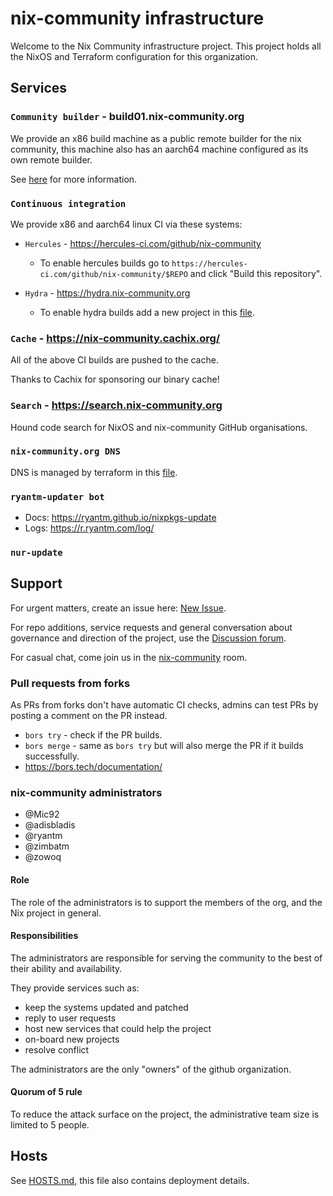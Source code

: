 # nix-community infrastructure

Welcome to the Nix Community infrastructure project. This project holds all the NixOS and Terraform configuration for this organization.

## Services

### `Community builder` - build01.nix-community.org

We provide an x86 build machine as a public remote builder for the nix community, this machine also has an aarch64 machine configured as its own remote builder.

See [here](roles/builder/README.md) for more information.

### `Continuous integration`

We provide x86 and aarch64 linux CI via these systems:

- `Hercules` - https://hercules-ci.com/github/nix-community
  - To enable hercules builds go to `https://hercules-ci.com/github/nix-community/$REPO` and click "Build this repository".

- `Hydra` - https://hydra.nix-community.org
  - To enable hydra builds add a new project in this [file](terraform/hydra-projects.tf).

### `Cache` - https://nix-community.cachix.org/

All of the above CI builds are pushed to the cache.

Thanks to Cachix for sponsoring our binary cache!

### `Search` - https://search.nix-community.org

Hound code search for NixOS and nix-community GitHub organisations.

### `nix-community.org DNS`

DNS is managed by terraform in this [file](terraform/cloudflare_nix-community_org.tf).

### `ryantm-updater bot`

* Docs: https://ryantm.github.io/nixpkgs-update
* Logs: https://r.ryantm.com/log/

### `nur-update`

## Support

For urgent matters, create an issue here: [New Issue](https://github.com/nix-community/infra/issues/new).

For repo additions, service requests and general conversation about governance and direction of the project, use the [Discussion forum](https://github.com/orgs/nix-community/discussions).

For casual chat, come join us in the [nix-community](https://matrix.to/#/#nix-community:nixos.org) room.

### Pull requests from forks
As PRs from forks don't have automatic CI checks, admins can test PRs by posting a comment on the PR instead.

* `bors try` - check if the PR builds.
* `bors merge` - same as `bors try` but will also merge the PR if it builds successfully.
* https://bors.tech/documentation/

### nix-community administrators

* @Mic92
* @adisbladis
* @ryantm
* @zimbatm
* @zowoq

#### Role

The role of the administrators is to support the members of the org, and the Nix project in general.

#### Responsibilities

The administrators are responsible for serving the community to the best of their ability and availability.

They provide services such as:
* keep the systems updated and patched
* reply to user requests
* host new services that could help the project
* on-board new projects
* resolve conflict

The administrators are the only "owners" of the github organization.

#### Quorum of 5 rule

To reduce the attack surface on the project, the administrative team size is limited to 5 people.

## Hosts

See [HOSTS.md](HOSTS.md), this file also contains deployment details.
